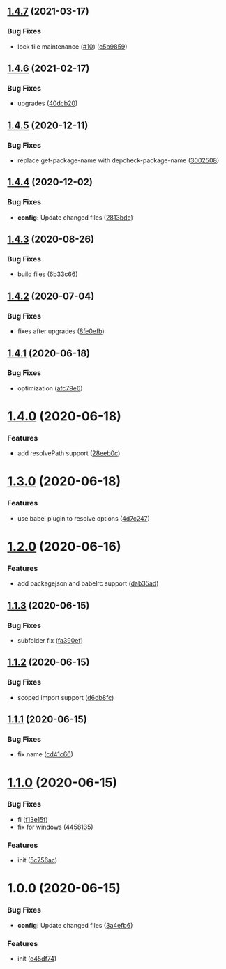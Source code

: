 ## [1.4.7](https://github.com/dword-design/eslint-plugin-import-alias/compare/v1.4.6...v1.4.7) (2021-03-17)


### Bug Fixes

* lock file maintenance ([#10](https://github.com/dword-design/eslint-plugin-import-alias/issues/10)) ([c5b9859](https://github.com/dword-design/eslint-plugin-import-alias/commit/c5b9859c8e34bdddd238c5078c7175b1c2764a33))

## [1.4.6](https://github.com/dword-design/eslint-plugin-import-alias/compare/v1.4.5...v1.4.6) (2021-02-17)


### Bug Fixes

* upgrades ([40dcb20](https://github.com/dword-design/eslint-plugin-import-alias/commit/40dcb20742d0693b8bc323eb554d87f585126b44))

## [1.4.5](https://github.com/dword-design/eslint-plugin-import-alias/compare/v1.4.4...v1.4.5) (2020-12-11)


### Bug Fixes

* replace get-package-name with depcheck-package-name ([3002508](https://github.com/dword-design/eslint-plugin-import-alias/commit/3002508bbd8df3a7a78f99fc4fa519b669556f6b))

## [1.4.4](https://github.com/dword-design/eslint-plugin-import-alias/compare/v1.4.3...v1.4.4) (2020-12-02)


### Bug Fixes

* **config:** Update changed files ([2813bde](https://github.com/dword-design/eslint-plugin-import-alias/commit/2813bdedde114b09a1bc009d13fdfe2d57fd72af))

## [1.4.3](https://github.com/dword-design/eslint-plugin-import-alias/compare/v1.4.2...v1.4.3) (2020-08-26)


### Bug Fixes

* build files ([6b33c66](https://github.com/dword-design/eslint-plugin-import-alias/commit/6b33c66dd51d0367f573495d6f95cdef720f1dd9))

## [1.4.2](https://github.com/dword-design/eslint-plugin-import-alias/compare/v1.4.1...v1.4.2) (2020-07-04)


### Bug Fixes

* fixes after upgrades ([8fe0efb](https://github.com/dword-design/eslint-plugin-import-alias/commit/8fe0efb614f75fca7917ce36ba5f1b04ad23b251))

## [1.4.1](https://github.com/dword-design/eslint-plugin-import-alias/compare/v1.4.0...v1.4.1) (2020-06-18)


### Bug Fixes

* optimization ([afc79e6](https://github.com/dword-design/eslint-plugin-import-alias/commit/afc79e60d092d0522abc45efdfdc65ddefdc0b15))

# [1.4.0](https://github.com/dword-design/eslint-plugin-import-alias/compare/v1.3.0...v1.4.0) (2020-06-18)


### Features

* add resolvePath support ([28eeb0c](https://github.com/dword-design/eslint-plugin-import-alias/commit/28eeb0ccc5517f3ee915bc814e454570eb6dfc64))

# [1.3.0](https://github.com/dword-design/eslint-plugin-import-alias/compare/v1.2.0...v1.3.0) (2020-06-18)


### Features

* use babel plugin to resolve options ([4d7c247](https://github.com/dword-design/eslint-plugin-import-alias/commit/4d7c24728a96da68045096a3109c00737d62b11a))

# [1.2.0](https://github.com/dword-design/eslint-plugin-import-alias/compare/v1.1.3...v1.2.0) (2020-06-16)


### Features

* add packagejson and babelrc support ([dab35ad](https://github.com/dword-design/eslint-plugin-import-alias/commit/dab35ad9a555f69a77ebf329e0ffd3ea64eac5a9))

## [1.1.3](https://github.com/dword-design/eslint-plugin-import-alias/compare/v1.1.2...v1.1.3) (2020-06-15)


### Bug Fixes

* subfolder fix ([fa390ef](https://github.com/dword-design/eslint-plugin-import-alias/commit/fa390ef8bd234806b4deeac210dde3e2760f6f50))

## [1.1.2](https://github.com/dword-design/eslint-plugin-import-alias/compare/v1.1.1...v1.1.2) (2020-06-15)


### Bug Fixes

* scoped import support ([d6db8fc](https://github.com/dword-design/eslint-plugin-import-alias/commit/d6db8fc8042e891c22b41fde5599ce47bca664b2))

## [1.1.1](https://github.com/dword-design/eslint-plugin-import-alias/compare/v1.1.0...v1.1.1) (2020-06-15)


### Bug Fixes

* fix name ([cd41c66](https://github.com/dword-design/eslint-plugin-import-alias/commit/cd41c66b05e01c638c79912bfed5e14d25375c8f))

# [1.1.0](https://github.com/dword-design/eslint-plugin-import-alias/compare/v1.0.0...v1.1.0) (2020-06-15)


### Bug Fixes

* fi ([f13e15f](https://github.com/dword-design/eslint-plugin-import-alias/commit/f13e15fc489e7aaba12909245b884d997670d96d))
* fix for windows ([4458135](https://github.com/dword-design/eslint-plugin-import-alias/commit/44581350b85c8eed49903122564e3ede992a8c17))


### Features

* init ([5c756ac](https://github.com/dword-design/eslint-plugin-import-alias/commit/5c756acacbb534fc95d861069033268c1fae55e7))

# 1.0.0 (2020-06-15)


### Bug Fixes

* **config:** Update changed files ([3a4efb6](https://github.com/dword-design/eslint-plugin-import-alias/commit/3a4efb6167ab523aeee58dff5a9ecafdec642e13))


### Features

* init ([e45df74](https://github.com/dword-design/eslint-plugin-import-alias/commit/e45df74c5eea6a8af3c69181d4f9d7789d1d7f09))
